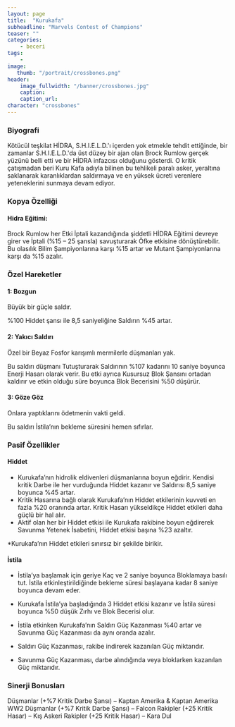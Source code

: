 ```yaml
---
layout: page
title:  "Kurukafa"
subheadline: "Marvels Contest of Champions"
teaser: ""
categories:
    - beceri
tags:
    -
image:
   thumb: "/portrait/crossbones.png"
header:
    image_fullwidth: "/banner/crossbones.jpg"
    caption: 
    caption_url: 
character: "crossbones"
---
```


### Biyografi
Kötücül teşkilat HİDRA, S.H.I.E.L.D.'ı içerden yok etmekle tehdit ettiğinde, bir zamanlar S.H.I.E.L.D.'da üst düzey bir ajan olan Brock Rumlow gerçek yüzünü belli etti ve bir HİDRA infazcısı olduğunu gösterdi. O kritik çatışmadan beri Kuru Kafa adıyla bilinen bu tehlikeli paralı asker, yeraltına saklanarak karanlıklardan saldırmaya ve en yüksek ücreti verenlere yeteneklerini sunmaya devam ediyor.

### Kopya Özelliği
#### Hidra Eğitimi: 
Brock Rumlow her Etki İptali kazandığında şiddetli HİDRA Eğitimi devreye girer ve İptali (%15 – 25 şansla) savuşturarak Öfke etkisine dönüştürebilir. Bu olasılık Bilim Şampiyonlarına karşı %15 artar ve Mutant Şampiyonlarına karşı da %15 azalır.

### Özel Hareketler
#### 1: Bozgun 
Büyük bir güçle saldır.

%100 Hiddet şansı ile 8,5 saniyeliğine Saldırın %45 artar.

#### 2: Yakıcı Saldırı 
Özel bir Beyaz Fosfor karışımlı mermilerle düşmanları yak.

Bu saldırı düşmanı Tutuşturarak Saldırının %107 kadarını 10 saniye boyunca Enerji Hasarı olarak verir. Bu etki ayrıca Kusursuz Blok Şansını ortadan kaldırır ve etkin olduğu süre boyunca Blok Becerisini %50 düşürür.

#### 3: Göze Göz 
Onlara yaptıklarını ödetmenin vakti geldi.

Bu saldırı İstila’nın bekleme süresini hemen sıfırlar.

### Pasif Özellikler
#### Hiddet

* Kurukafa’nın hidrolik eldivenleri düşmanlarına boyun eğdirir. Kendisi kritik Darbe ile her vurduğunda Hiddet kazanır ve Saldırısı 8,5 saniye boyunca %45 artar.
* Kritik Hasarına bağlı olarak Kurukafa’nın Hiddet etkilerinin kuvveti en fazla %20 oranında artar. Kritik Hasarı yükseldikçe Hiddet etkileri daha güçlü bir hal alır.
* Aktif olan her bir Hiddet etkisi ile Kurukafa rakibine boyun eğdirerek Savunma Yetenek İsabetini, Hiddet etkisi başına %23 azaltır.

*Kurukafa’nın Hiddet etkileri sınırsız bir şekilde birikir.

#### İstila

* İstila’ya başlamak için geriye Kaç ve 2 saniye boyunca Bloklamaya basılı tut. İstila etkinleştirildiğinde bekleme süresi başlayana kadar 8 saniye boyunca devam eder.
* Kurukafa İstila’ya başladığında 3 Hiddet etkisi kazanır ve İstila süresi boyunca %50 düşük Zırhı ve Blok Becerisi olur.
* İstila etkinken Kurukafa’nın Saldırı Güç Kazanması %40 artar ve Savunma Güç Kazanması da aynı oranda azalır.

* Saldırı Güç Kazanması, rakibe indirerek kazanılan Güç miktarıdır.

* Savunma Güç Kazanması, darbe alındığında veya bloklarken kazanılan Güç miktarıdır.

### Sinerji Bonusları
Düşmanlar (+%7 Kritik Darbe Şansı) – Kaptan Amerika & Kaptan Amerika WW2
Düşmanlar (+%7 Kritik Darbe Şansı) – Falcon
Rakipler (+25 Kritik Hasar) – Kış Askeri
Rakipler (+25 Kritik Hasar) – Kara Dul
